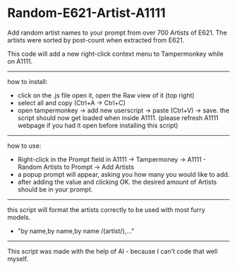 # Random-E621-Artist-A1111
Add random artist names to your prompt from over 700 Artists of E621.
The artists were sorted by post-count when extracted from E621.

This code will add a new right-click context menu to Tampermonkey while on A1111.

--------------------------------

how to install:
- click on the .js file open it, open the Raw view of it (top right)
- select all and copy (Ctrl+A -> Ctrl+C)
- open tampermonkey -> add new userscript -> paste (Ctrl+V) -> save.
the script should now get loaded when inside A1111.
(please refresh A1111 webpage if you had it open before installing this script)

--------------------------------

how to use:
- Right-click in the Prompt field in A1111 -> Tampermoney -> A1111 - Random Artists to Prompt -> Add Artists
- a popup prompt will appear, asking you how many you would like to add.
- after adding the value and clicking OK. the desired amount of Artists should be in your prompt.

--------------------------------

this script will format the artists correctly to be used with most furry models.
- "by name,by name,by name /(artist/),..."

--------------------------------

This script was made with the help of AI - because I can't code that well myself.
